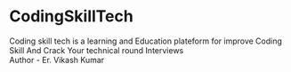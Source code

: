 # CodingSkillTech
Coding skill tech is a learning and Education plateform for improve Coding Skill And Crack Your technical round Interviews 
<br>
Author - Er. Vikash Kumar 
